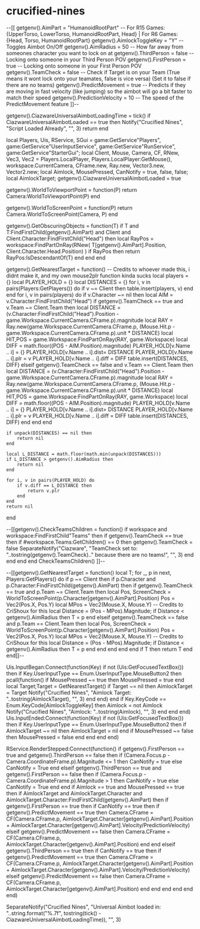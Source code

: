 # crucified-nines
--[[
getgenv().AimPart = "HumanoidRootPart" -- For R15 Games: {UpperTorso, LowerTorso, HumanoidRootPart, Head} | For R6 Games: {Head, Torso, HumanoidRootPart}
getgenv().AimlockToggleKey = "Y" -- Toggles Aimbot On/Off 
getgenv().AimRadius = 50 -- How far away from someones character you want to lock on at
getgenv().ThirdPerson = false -- Locking onto someone in your Third Person POV
getgenv().FirstPerson = true -- Locking onto someone in your First Person POV
getgenv().TeamCheck = false -- Check if Target is on your Team (True means it wont lock onto your teamates, false is vice versa) (Set it to false if there are no teams)
getgenv().PredictMovement = true -- Predicts if they are moving in fast velocity (like jumping) so the aimbot will go a bit faster to match their speed 
getgenv().PredictionVelocity = 10 -- The speed of the PredictMovement feature 
]]--

getgenv().CiazwareUniversalAimbotLoadingTime = tick()
if CiazwareUniversalAimbotLoaded == true then
    Notify("Crucified Nines", "Script Loaded Already", "", 3)
    return 
end

local Players, Uis, RService, SGui = game:GetService"Players", game:GetService"UserInputService", game:GetService"RunService", game:GetService"StarterGui";
local Client, Mouse, Camera, CF, RNew, Vec3, Vec2 = Players.LocalPlayer, Players.LocalPlayer:GetMouse(), workspace.CurrentCamera, CFrame.new, Ray.new, Vector3.new, Vector2.new;
local Aimlock, MousePressed, CanNotify = true, false, false;
local AimlockTarget;
getgenv().CiazwareUniversalAimbotLoaded = true

getgenv().WorldToViewportPoint = function(P)
    return Camera:WorldToViewportPoint(P)
end

getgenv().WorldToScreenPoint = function(P)
    return Camera.WorldToScreenPoint(Camera, P)
end

getgenv().GetObscuringObjects = function(T)
    if T and T:FindFirstChild(getgenv().AimPart) and Client and Client.Character:FindFirstChild("Head") then 
        local RayPos = workspace:FindPartOnRay(RNew(
            T[getgenv().AimPart].Position, Client.Character.Head.Position)
        )
        if RayPos then return RayPos:IsDescendantOf(T) end
    end
end

getgenv().GetNearestTarget = function()
    -- Credits to whoever made this, i didnt make it, and my own mouse2plr function kinda sucks
    local players = {}
    local PLAYER_HOLD  = {}
    local DISTANCES = {}
    for i, v in pairs(Players:GetPlayers()) do
        if v ~= Client then
            table.insert(players, v)
        end
    end
    for i, v in pairs(players) do
        if v.Character ~= nil then
            local AIM = v.Character:FindFirstChild("Head")
            if getgenv().TeamCheck == true and v.Team ~= Client.Team then
                local DISTANCE = (v.Character:FindFirstChild("Head").Position - game.Workspace.CurrentCamera.CFrame.p).magnitude
                local RAY = Ray.new(game.Workspace.CurrentCamera.CFrame.p, (Mouse.Hit.p - game.Workspace.CurrentCamera.CFrame.p).unit * DISTANCE)
                local HIT,POS = game.Workspace:FindPartOnRay(RAY, game.Workspace)
                local DIFF = math.floor((POS - AIM.Position).magnitude)
                PLAYER_HOLD[v.Name .. i] = {}
                PLAYER_HOLD[v.Name .. i].dist= DISTANCE
                PLAYER_HOLD[v.Name .. i].plr = v
                PLAYER_HOLD[v.Name .. i].diff = DIFF
                table.insert(DISTANCES, DIFF)
            elseif getgenv().TeamCheck == false and v.Team == Client.Team then 
                local DISTANCE = (v.Character:FindFirstChild("Head").Position - game.Workspace.CurrentCamera.CFrame.p).magnitude
                local RAY = Ray.new(game.Workspace.CurrentCamera.CFrame.p, (Mouse.Hit.p - game.Workspace.CurrentCamera.CFrame.p).unit * DISTANCE)
                local HIT,POS = game.Workspace:FindPartOnRay(RAY, game.Workspace)
                local DIFF = math.floor((POS - AIM.Position).magnitude)
                PLAYER_HOLD[v.Name .. i] = {}
                PLAYER_HOLD[v.Name .. i].dist= DISTANCE
                PLAYER_HOLD[v.Name .. i].plr = v
                PLAYER_HOLD[v.Name .. i].diff = DIFF
                table.insert(DISTANCES, DIFF)
            end
        end
    end
    
    if unpack(DISTANCES) == nil then
        return nil
    end
    
    local L_DISTANCE = math.floor(math.min(unpack(DISTANCES)))
    if L_DISTANCE > getgenv().AimRadius then
        return nil
    end
    
    for i, v in pairs(PLAYER_HOLD) do
        if v.diff == L_DISTANCE then
            return v.plr
        end
    end
    return nil
end

--[[getgenv().CheckTeamsChildren = function()
    if workspace and workspace:FindFirstChild"Teams" then 
        if getgenv().TeamCheck == true then
            if #workspace.Teams:GetChildren() == 0 then 
                getgenv().TeamCheck = false 
                SeparateNotify("Ciazware", "TeamCheck set to: "..tostring(getgenv().TeamCheck).." because there are no teams!", "", 3)
            end
        end
    end
end
CheckTeamsChildren()
]]--

--[[getgenv().GetNearestTarget = function()
    local T;
    for _, p in next, Players:GetPlayers() do 
        if p ~= Client then 
            if p.Character and p.Character:FindFirstChild(getgenv().AimPart) then 
                if getgenv().TeamCheck == true and p.Team ~= Client.Team then 
                    local Pos, ScreenCheck = WorldToScreenPoint(p.Character[getgenv().AimPart].Position)
                    Pos = Vec2(Pos.X, Pos.Y)
                    local MPos = Vec2(Mouse.X, Mouse.Y) -- Credits to CriShoux for this
                    local Distance = (Pos - MPos).Magnitude;
                    if Distance < getgenv().AimRadius then 
                        T = p 
                    end
                elseif getgenv().TeamCheck == false and p.Team == Client.Team then 
                    local Pos, ScreenCheck = WorldToScreenPoint(p.Character[getgenv().AimPart].Position)
                    Pos = Vec2(Pos.X, Pos.Y)
                    local MPos = Vec2(Mouse.X, Mouse.Y) -- Credits to CriShoux for this
                    local Distance = (Pos - MPos).Magnitude;
                    if Distance < getgenv().AimRadius then 
                        T = p 
                    end
                end
            end
        end
    end
    if T then 
        return T
    end
end]]--

Uis.InputBegan:Connect(function(Key)
    if not (Uis:GetFocusedTextBox()) then 
        if Key.UserInputType == Enum.UserInputType.MouseButton2 then 
            pcall(function()
                if MousePressed ~= true then MousePressed = true end 
                local Target;Target = GetNearestTarget()
                if Target ~= nil then 
                    AimlockTarget = Target
                    Notify("Crucified Nines", "Aimlock Target: "..tostring(AimlockTarget), "", 3)
                end
            end)
        end
        if Key.KeyCode == Enum.KeyCode[AimlockToggleKey] then 
            Aimlock = not Aimlock
            Notify("Crucified Nines", "Aimlock: "..tostring(Aimlock), "", 3)
        end
    end
end)
Uis.InputEnded:Connect(function(Key)
    if not (Uis:GetFocusedTextBox()) then 
        if Key.UserInputType == Enum.UserInputType.MouseButton2 then 
            if AimlockTarget ~= nil then AimlockTarget = nil end
            if MousePressed ~= false then 
                MousePressed = false 
            end
        end
    end
end)

RService.RenderStepped:Connect(function()
    if getgenv().FirstPerson == true and getgenv().ThirdPerson == false then 
        if (Camera.Focus.p - Camera.CoordinateFrame.p).Magnitude <= 1 then 
            CanNotify = true 
        else 
            CanNotify = True 
        end
    elseif getgenv().ThirdPerson == true and getgenv().FirstPerson == false then 
        if (Camera.Focus.p - Camera.CoordinateFrame.p).Magnitude > 1 then 
            CanNotify = true 
        else 
            CanNotify = True 
        end
    end
    if Aimlock == true and MousePressed == true then 
        if AimlockTarget and AimlockTarget.Character and AimlockTarget.Character:FindFirstChild(getgenv().AimPart) then 
            if getgenv().FirstPerson == true then
                if CanNotify == true then
                    if getgenv().PredictMovement == true then 
                        Camera.CFrame = CF(Camera.CFrame.p, AimlockTarget.Character[getgenv().AimPart].Position + AimlockTarget.Character[getgenv().AimPart].Velocity/PredictionVelocity)
                    elseif getgenv().PredictMovement == false then 
                        Camera.CFrame = CF(Camera.CFrame.p, AimlockTarget.Character[getgenv().AimPart].Position)
                    end
                end
            elseif getgenv().ThirdPerson == true then 
                if CanNotify == true then
                    if getgenv().PredictMovement == true then 
                        Camera.CFrame = CF(Camera.CFrame.p, AimlockTarget.Character[getgenv().AimPart].Position + AimlockTarget.Character[getgenv().AimPart].Velocity/PredictionVelocity)
                    elseif getgenv().PredictMovement == false then 
                        Camera.CFrame = CF(Camera.CFrame.p, AimlockTarget.Character[getgenv().AimPart].Position)
                    end
                end 
            end
        end
    end
end)

SeparateNotify("Crucified Nines", "Universal Aimbot loaded in: "..string.format("%.7f", tostring(tick() - CiazwareUniversalAimbotLoadingTime)), "", 3)
